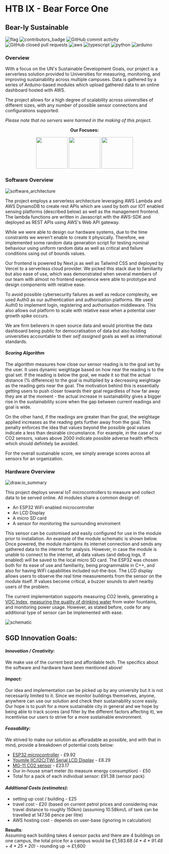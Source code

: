 # HTB IX - Bear Force One
## **Bear-ly Sustainable**

![flag](https://cdn.discordapp.com/attachments/1072492927047172146/1081844162955055174/flag.png)
![contributors_badge](https://img.shields.io/github/contributors/davidbeechey/htb-ix-bear-force-one)
![GitHub commit activity](https://img.shields.io/github/commit-activity/w/davidbeechey/htb-ix-bear-force-one)
![GitHub closed pull requests](https://img.shields.io/github/issues-pr-closed/davidbeechey/htb-ix-bear-force-one)
![aws](https://img.shields.io/badge/Amazon_AWS-FF9900?style=for-the-badge&logo=amazonaws&logoColor=white)
![typescript](https://img.shields.io/badge/TypeScript-007ACC?style=for-the-badge&logo=typescript&logoColor=white)
![python](https://img.shields.io/badge/Python-FFD43B?style=for-the-badge&logo=python&logoColor=blue)
![arduino](https://img.shields.io/badge/Arduino-00979D?style=for-the-badge&logo=Arduino&logoColor=white)


### Overview
With a focus on the UN's Sustainable Development Goals, our project is a serverless solution provided to Universities for measuring, monitoring, and improving sustainability across multiple campuses. Data is gathered by a series of Arduino-based modules which upload gathered data to an online dashboard hosted with AWS.

The project allows for a high degree of scalability across universities of different sizes, with any number of possible sensor connections and configurations supported.

*Please note that no servers were harmed in the making of this project.*

<p align="center">
  <strong style=”font-size: 150%;”>Our Focuses:</strong> 
</p>

<p align="center">
  <img src="https://user-images.githubusercontent.com/58626285/222949829-eebf8624-2294-474c-bfe3-ac87cc1ffa42.png" width="100" height="100">
  <img src="https://user-images.githubusercontent.com/58626285/222949840-a8d25fbd-723b-4c42-961c-ab624364206f.png" width="100" height="100">
  <img src="https://user-images.githubusercontent.com/58626285/222949897-6e4e58b8-b1d9-47d5-9b2e-526a85794e57.png" width="100" height="100">
</p>


### Software Overview

![software_architecture](https://cdn.discordapp.com/attachments/760925116992585812/1081849623959851018/Screenshot_2023-03-05_at_08.04.01.png)

The project employs a serverless architecture leveraging AWS Lambda and AWS DynamoDB to create rest APIs which are used by both our IOT enabled sensing platforms (described below) as well as the management frontend. The lambda functions are written in Javascript with the AWS-SDK and deployed as REST APIs using AWS's Web API gateway. 

While we were able to design our hardware systems, due to the time constraints we weren't enable to create it physically. Therefore, we implemented some random data generation script for testing nominal behaviour using uniform random data as well as critical and failure conditions using out of bounds values.

Our frontend is powered by Next.js as well as Tailwind CSS and deployed by Vercel to a serverless cloud provider. We picked this stack due to familiarity but also ease of use, which was demonstrated when several members of our team with almost no frontend experience were able to prototype and design components with relative ease. 

To avoid possible cybersecurity failures as well as reduce complexity, we used Auth0 as our authentication and authorisation platforms. We used Auth0 to implement login, registering and authorisation middleware. This also allows out platform to scale with relative ease when a potential user growth spike occurs. 

We are firm believers in open source data and would prioritise the data dashboard being public for democratisation of data but also holding universities accountable to their _self assigned_ goals as well as international standards. 

#### *Scoring Algorithm*
The algorithm measures how close our sensor reading is to the goal set by the user. It uses dynamic weightage based on how near the reading is to the goal set. If the reading is below the goal, we made it so that the actual distance (% difference) to the goal is multiplied by a decreasing weightage as the reading gets near the goal. The motivation behind this is essentially getting users to push closer towards their goal regardless of how far away they are at the moment - the actual increase in sustainability gives a bigger rise in the sustainability score when the gap between current readings and goal is wide.  

On the other hand, if the readings are greater than the goal, the weightage applied increases as the reading gets further away from the goal. This penalty enforces the idea that values beyond the possible goal values indicate a less than desirable circumstance. For example, in the case of our CO2 sensors, values above 2000 indicate possible adverse health effects which should definitely be avoided. 

For the overall sustainable score, we simply average scores across all sensors for an organization. 

### Hardware Overview
![draw.io_summary](https://cdn.discordapp.com/attachments/1072492927047172146/1081838317726875698/HardwareSummary.png)

This project deploys several IoT microcontrollers to measure and collect data to be served online. All modules share a common design of:

- An ESP32 WiFi enabled microcontroller
- An LCD Display
- A micro SD card
- A sensor for monitoring the surrounding enviroment

This sensor can be customised and easily configured for use in the module prior to installation. An example of the module schematic is shown below. Once powered, the module maintains its internet connection and sends any gathered data to the internet for analysis. However, in case the module is unable to connect to the internet, all data values (and debug logs, if enabled) will be saved to the local micro SD card. The ESP32 was chosen both for its ease of use and familiarity, being programmable in C++, and also for having WiFi capabilities included out-the-box. The LCD display allows users to observe the real time measurements from the sensor on the module itself. If values become critical, a buzzer sounds to alert nearby users of the problem.

The current implementation supports measuring CO2 levels, generating a [VOC Index](https://en.wikipedia.org/wiki/Volatile_organic_compound), [measuring the quality of drinking water](https://en.wikipedia.org/wiki/Total_dissolved_solids) from water fountains, and monitoring power usage. However, as stated before, code for any additional type of sensor can be implemented with ease.

![schematic](https://raw.githubusercontent.com/davidbeechey/htb-ix-bear-force-one/main/hardware/docs/Sensor%20Module%20Schematic.jpg)

## SGD Innovation Goals:

#### *Innovation / Creativity:*

We make use of the current best and affordable tech. The specifics about the software and hardware have been mentioned above!

#### *Impact:*
Our idea and implementation can be picked up by any university but it is not necessarily limited to it. Since we monitor buildings themselves, anyone, anywhere can use our solution and check their sustainability score easily. Our hope is to push for a more sustainable city in general and we hope by being able to track scores (and filter by the different factors affecting it), we incentivise our users to strive for a more sustainable environment.

#### *Feasability:*

We strived to make our solution as afforadable as possible, and with that in mind, provide a breakdown of potential costs below:
- [ESP32 microcontroller](https://www.mouser.co.uk/ProductDetail/Espressif-Systems/ESP32-DevKitC-32E?qs=GedFDFLaBXFpgD0kAZWDrQ%3D%3D&mgh=1&vip=1&gclid=Cj0KCQiA9YugBhCZARIsAACXxeJ89AZzJ2C-8a7q3wvQzPK-0x3hb9HcdMbImyLcVQLG3rJoBKit30AaAl5vEALw_wcB) - £9.92 
- [Youmile IIC/I2C/TWI Serial LCD Display](https://www.amazon.co.uk/Youmile-Serial-Display-Backlight-Arduino/dp/B099F2KPR4/ref=asc_df_B099F2KPR4/?tag=googshopuk-21&linkCode=df0&hvadid=534996565582&hvpos=&hvnetw=g&hvrand=6720465128582679622&hvpone=&hvptwo=&hvqmt=&hvdev=c&hvdvcmdl=&hvlocint=&hvlocphy=9046888&hvtargid=pla-1416553735824&psc=1) - £8.29 
- [MG-11 CO2 sensor]( https://www.aliexpress.com/item/32859295115.html?spm=a2g0o.productlist.main.19.39a01927a36rqo&algo_pvid=08b62301-6c97-4dd5-b3d5-ac6210a5c745&algo_exp_id=08b62301-6c97-4dd5-b3d5-ac6210a5c745-9&pdp_ext_f=%7B%22sku_id%22%3A%2265339769524%22%7D&pdp_npi=3%40dis%21GBP%2127.91%2123.17%21%21%21%21%21%402100b5dc16779989712215429d06d7%2165339769524%21sea%21UK%210&curPageLogUid=R0w5ZzSfRu67
) - £23.17
- Our in-house smart meter (to measure energy consumption) - £50  
- Total for a pack of each individual sensor: £91.38 (sensor pack)

#### *Additional Costs (estimates):*
- setting up cost / building - £25
- travel cost - £20 (based on current petrol prices and considering max travel distance to roughly 150km) (assuming 10.58km/L of tank can be travelled at 147.56 pence per litre)
- AWS hosting cost - depends on user-base (ignoring in calculation)

**Results**:   
Assuming each building takes 4 sensor packs and there are 4 buildings on one campus, the total price for a campus would be £1,583.68 *(4 * 4 * 91.48 + 4 * 25 + 20)* - rounding up -> £1,600
